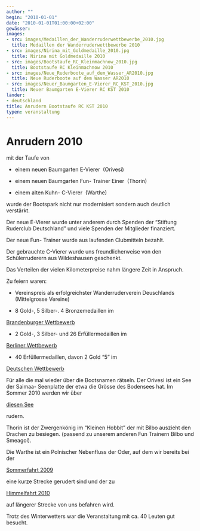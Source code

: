 ```yaml
---
author: ""
begin: "2010-01-01"
date: "2010-01-01T01:00:00+02:00"
gewässer:
images:
- src: images/Medaillen_der_Wanderruderwettbewerbe_2010.jpg
  title: Medaillen der Wanderruderwettbewerbe 2010
- src: images/Nirina_mit_Goldmedaille_2010.jpg
  title: Nirina mit Goldmedaille 2010
- src: images/Bootstaufe_RC_Kleinmachnow_2010.jpg
  title: Bootstaufe RC Kleinmachnow 2010
- src: images/Neue_Ruderboote_auf_dem_Wasser_AR2010.jpg
  title: Neue Ruderboote auf dem Wasser AR2010
- src: images/Neuer_Baumgarten_E-Vierer_RC_KST_2010.jpg
  title: Neuer Baumgarten E-Vierer RC KST 2010
länder:
- deutschland
title: Anrudern Bootstaufe RC KST 2010
typen: veranstaltung
---
```



# Anrudern 2010


mit der Taufe von

- einem neuen Baumgarten E-Vierer  (Orivesi)

- einem neuen Baumgarten Fun- Trainer Einer  (Thorin)

- einem alten Kuhn- C-Vierer  (Warthe)

wurde der Bootspark nicht nur modernisiert sondern auch deutlich verstärkt.

Der neue E-Vierer wurde unter anderem durch Spenden der “Stiftung Ruderclub Deutschland” und viele Spenden der Mitglieder finanziert.

Der neue Fun- Trainer wurde aus laufenden Clubmitteln bezahlt.

Der gebrauchte C-Vierer wurde uns freundlicherweise von den Schülerruderern aus Wildeshausen geschenkt.

Das Verteilen der vielen Kilometerpreise nahm längere Zeit in Anspruch.

Zu feiern waren:

- Vereinspreis als erfolgreichster Wanderruderverein Deuschlands (Mittelgrosse Vereine)

- 8 Gold-, 5 Silber-. 4 Bronzemedaillen im

[Brandenburger Wettbewerb](/berichte/2010/brandenburger_wettbewerb_2009)

- 2 Gold-, 3 Silber- und 26 Erfüllermedaillen im

[Berliner Wettbewerb](/berichte/2010/sommerwettbewerb_2009)

- 40 Erfüllermedaillen, davon 2 Gold “5” im

[Deutschen Wettbewerb](/berichte/2010/deutscher_wettbewerb_2009)

Für alle die mal wieder über die Bootsnamen rätseln. Der Orivesi ist ein See der Saimaa- Seenplatte der etwa die Grösse des Bodensees hat. Im Sommer 2010 werden wir über

[diesen See](/berichte/2010/saimaa_2010)

rudern.

Thorin ist der Zwergenkönig im “Kleinen Hobbit” der mit Bilbo auszieht den Drachen zu besiegen. (passend zu unserem anderen Fun Trainern Bilbo und Smeagol).

Die Warthe ist ein Polnischer Nebenfluss der Oder, auf dem wir bereits bei der

[Sommerfahrt 2009](/berichte/2019/masuren_berlin_09)

eine kurze Strecke gerudert sind und der zu

[Himmelfahrt 2010](/berichte/2010/warthe_2010)

auf längerer Strecke von uns befahren wird.

Trotz des Winterwetters war die Veranstaltung mit ca. 40 Leuten gut besucht.
